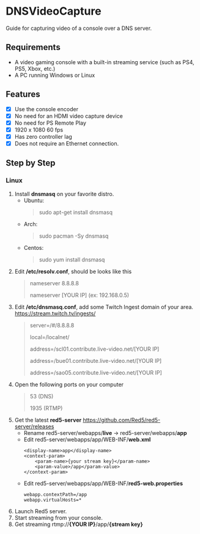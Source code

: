 # DNSVideoCapture
Guide for capturing video of a console over a DNS server.

## Requirements
- A video gaming console with a built-in streaming service (such as PS4, PS5, Xbox, etc.)
- A PC running Windows or Linux

## Features
- [x] Use the console encoder
- [x] No need for an HDMI video capture device
- [x] No need for PS Remote Play
- [x] 1920 x 1080 60 fps
- [x] Has zero controller lag
- [x] Does not require an Ethernet connection.

## Step by Step
### Linux
1. Install **dnsmasq** on your favorite distro.
   - Ubuntu:
     > sudo apt-get install dnsmasq
   - Arch:
     > sudo pacman -Sy dnsmasq
   - Centos:
     > sudo yum install dnsmasq
2. Edit **/etc/resolv.conf**, should be looks like this
   > nameserver 8.8.8.8
   > 
   > nameserver [YOUR IP] (ex: 192.168.0.5)
   > 
3. Edit **/etc/dnsmasq.conf**, add some Twitch Ingest domain of your area. https://stream.twitch.tv/ingests/
   > server=/#/8.8.8.8
   > 
   > local=/localnet/
   > 
   > address=/scl01.contribute.live-video.net/[YOUR IP]
   > 
   > address=/bue01.contribute.live-video.net/[YOUR IP]
   > 
   > address=/sao05.contribute.live-video.net/[YOUR IP]
4. Open the following ports on your computer
   > 53 (DNS)
   > 
   > 1935 (RTMP)
5. Get the latest **red5-server** https://github.com/Red5/red5-server/releases
   - Rename red5-server/webapps/**live** -> red5-server/webapps/**app**
   - Edit red5-server/webapps/app/WEB-INF/**web.xml**
      ```
      <display-name>app</display-name>
      <context-param>
          <param-name>{your stream key}</param-name>
          <param-value>/app</param-value>
      </context-param>
      ```
   - Edit red5-server/webapps/app/WEB-INF/**red5-web.properties**
      ```
      webapp.contextPath=/app
      webapp.virtualHosts=*
      ```
6. Launch Red5 server.
7. Start streaming from your console.
8. Get streaming rtmp://**{YOUR IP}**/app/**{stream key}**
